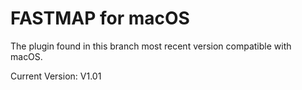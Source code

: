 FASTMAP for macOS
=================

The plugin found in this branch most recent version compatible with macOS.

Current Version: V1.01
